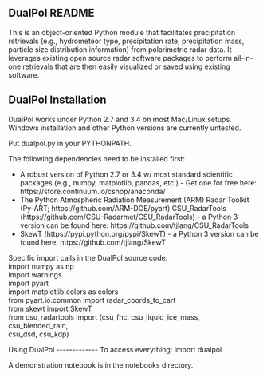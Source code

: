 DualPol README
--------------
This is an object-oriented Python module that facilitates precipitation retrievals (e.g., hydrometeor type, precipitation rate, precipitation mass, particle size distribution information) from polarimetric radar data. It leverages existing open source radar software packages to perform all-in-one retrievals that are then easily visualized or saved using existing software.

DualPol Installation
--------------------
DualPol works under Python 2.7  and 3.4 on most Mac/Linux setups. Windows installation and other Python versions are currently untested.
<p>
Put dualpol.py in your PYTHONPATH.
<p>
The following dependencies need to be installed first:<br>
<ul>
<li>A robust version of Python 2.7  or 3.4 w/ most standard scientific packages (e.g., numpy, matplotlib, pandas, etc.) - Get one for free here: https://store.continuum.io/cshop/anaconda/
<li>The Python Atmospheric Radiation Measurement (ARM) Radar Toolkit (Py-ART; https://github.com/ARM-DOE/pyart)
CSU_RadarTools (https://github.com/CSU-Radarmet/CSU_RadarTools) - a Python 3 version can be found here: https://github.com/tjlang/CSU_RadarTools
<li>SkewT (https://pypi.python.org/pypi/SkewT) - a Python 3 version can be found here: https://github.com/tjlang/SkewT
</ul>
Specific import calls in the DualPol source code:<br>
import numpy as np<br>
import warnings<br>
import pyart<br>
import matplotlib.colors as colors<br>
from pyart.io.common import radar_coords_to_cart<br>
from skewt import SkewT<br>
from csu_radartools import (csu_fhc, csu_liquid_ice_mass, csu_blended_rain,<br>
                            csu_dsd, csu_kdp)<br>
<p>
Using DualPol
-------------
To access everything:
import dualpol
<p>
A demonstration notebook is in the notebooks directory.
